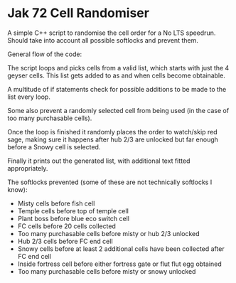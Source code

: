 # Jak 72 Cell Randomiser

A simple C++ script to randomise the cell order for a No LTS speedrun. Should take into account all possible softlocks and prevent them.

General flow of the code:

The script loops and picks cells from a valid list, which starts with just the 4 geyser cells. This list gets added to as and when cells become obtainable.

A multitude of if statements check for possible additions to be made to the list every loop.

Some also prevent a randomly selected cell from being used (in the case of too many purchasable cells).

Once the loop is finished it randomly places the order to watch/skip red sage, making sure it happens after hub 2/3 are unlocked but far enough before a Snowy cell is selected.

Finally it prints out the generated list, with additional text fitted appropriately.

The softlocks prevented (some of these are not technically softlocks I know):

- Misty cells before fish cell
- Temple cells before top of temple cell
- Plant boss before blue eco switch cell
- FC cells before 20 cells collected
- Too many purchasable cells before misty or hub 2/3 unlocked
- Hub 2/3 cells before FC end cell
- Snowy cells before at least 2 additional cells have been collected after FC end cell
- Inside fortress cell before either fortress gate or flut flut egg obtained
- Too many purchasable cells before misty or snowy unlocked
